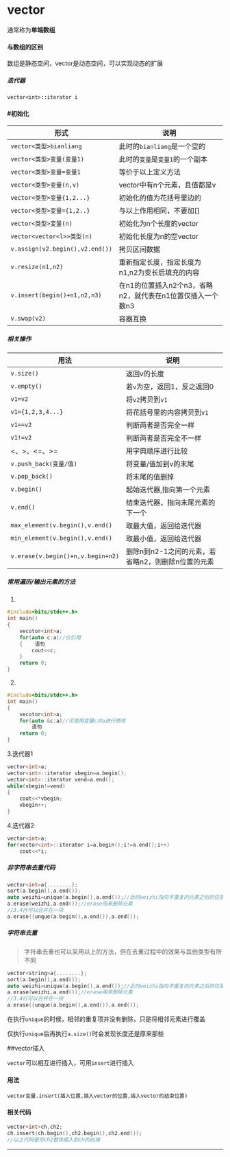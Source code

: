 # vector

通常称为**单端数组**

#### 与数组的区别

数组是静态空间，vector是动态空间，可以实现动态的扩展

##### 迭代器

```vector<int>::iterator i```

#### #初始化

| 形式                        | 说明                      |
| --------------------------- | ------------------------- |
| ```vector<类型>bianliang``` | 此时的```bianliang```是一个空的 |
|```vector<类型>变量(变量1)```|此时的```变量```是```变量1```的一个副本|
|```vector<类型>变量=变量1```|等价于以上定义方法|
|```vector<类型>变量(n,v)```|vector中有n个元素，且值都是v|
|```vector<类型>变量{1,2...}```|初始化的值为花括号里边的|
|```vector<类型>变量={1,2..}```|与以上作用相同，不要加[]|
| ```vector<类型>变量(n)```      |初始化为n个长度的vector|
|```vector<vector<l>>类型(n)```|初始化长度为n的空vector|
|```v.assign(v2.begin(),v2.end())```|拷贝区间数据|
|```v.resize(n1,n2)```|重新指定长度，指定长度为n1,n2为变长后填充的内容|
|```v.insert(begin()+n1,n2,n3)```|在n1的位置插入n2个n3，省略n2，就代表在n1位置仅插入一个数n3|
|```v.swap(v2)```|容器互换|

##### 相关操作

|用法|说明|
|---|---|
|```v.size()```|返回v的长度|
|```v.empty()```|若```v```为空，返回1，反之返回0|
|```v1=v2```|将```v2```拷贝到``v1``|
|```v1={1,2,3,4...}```|将花括号里的内容拷贝到```v1```|
|```v1==v2```|判断两者是否完全一样|
|```v1!=v2```|判断两者是否完全不一样|
|<、>、<=、>=|用字典顺序进行比较|
|```v.push_back(变量/值)```|将变量/值加到v的末尾|
|```v.pop_back()```|将末尾的值删掉|
|```v.begin()```|起始迭代器,指向第一个元素|
|```v.end()```|结束迭代器，指向末尾元素的下一个|
|```max_element(v.begin(),v.end()```|取最大值，返回给迭代器|
|```min_element(v.begin(),v.end()```|取最小值，返回给迭代器|
|```v.erase(v.begin()+n,v.begin+n2)```|删除n到n2-1之间的元素，若省略n2，则删除n位置的元素|

##### 常用遍历/输出元素的方法

1.
```c++
#include<bits/stdc++.h>
int main()
{
    vecotor<int>a;
    for(auto c:a)//仅引用
    {    语句
        cout<<c;
    }
    return 0;
}
```
2.

```c++
#include<bits/stdc++.h>
int main()
{
    vecotor<int>a;
    for(auto &c:a)//可使用变量c对a进行修改
        语句
    return 0;
}
```
3.迭代器1

```c++
vector<int>a;
vector<int>::iterator vbegin=a.begin();
vector<int>::iterator vend=a.end();
while(vbegin!=vend)
{
    cout<<*vbegin;
    vbegin++;
}
```

4.迭代器2

```c++
vector<int>a;
for(vector<int>::iterator i=a.begin();i!=a.end();i++)
    cout<<*i;
```






##### 非字符串去重代码

```c++
vector<int>a{........};
sort(a.begin(),a.end());
auto weizhi=unique(a.begin(),a.end());//此时weizhi指向不重复的元素之后的位置
a.erase(weizhi,a.end());//erase用来删除元素
//3.4行可以合并在一块
a.erase((unque(a.begin(),a.end()),a.end());
```

##### 字符串去重

> 字符串去重也可以采用以上的方法，但在去重过程中的效果与其他类型有所不同
```c++
vector<string>a{........};
sort(a.begin(),a.end());
auto weizhi=unique(a.begin(),a.end());//此时weizhi指向不重复的元素之后的位置
a.erase(weizhi,a.end());//erase用来删除元素
//3.4行可以合并在一块
a.erase((unque(a.begin(),a.end()),a.end());
```

在执行```unique```的时候，相邻的重复项并没有删除，只是将相邻元素进行覆盖

仅执行```unique```后再执行```a.size()```时会发现长度还是原来那些

##vector插入

```vector```可以相互进行插入，可用```insert```进行插入

#### 用法

```vector变量.insert(插入位置,插入vector的位置,插入vector的结束位置)```

#### 相关代码

```C++
vector<int>ch,ch2;
ch.insert(ch.begin(),ch2.begin(),ch2.end());
//以上代码是将ch2整体插入到ch的前端
```

----

